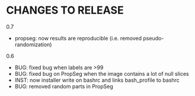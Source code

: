 
# CHANGES TO RELEASE

0.7
- propseg: now results are reproducible (i.e. removed pseudo-randomization)

0.6
- BUG: fixed bug when labels are >99
- BUG: fixed bug on PropSeg when the image contains a lot of null slices
- INST: now installer write on bashrc and links bash_profile to bashrc
- BUG: removed random parts in PropSeg
